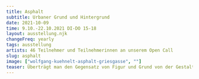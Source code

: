 ```yaml
---
title: Asphalt
subtitle: Urbaner Grund und Hintergrund
date: 2021-10-09
time: 9.10.-22.10.2021 DI-DO 15-18
layout: ausstellung.njk
changeFreq: yearly
tags: ausstellung
artists: 46 Teilnehmer und Teilnehmerinnen an unserem Open Call
slug: asphalt
image: ["wolfgang-kuehnelt-asphalt-griesgasse", ""]
teaser: Überträgt man den Gegensatz von Figur und Grund von der Gestaltpsychologie auf die Architektur, dann ist fast überall Asphalt der Grund für die Figuren der Gebäude. Wir haben für das Projekt Asphalt nach Bildern gesucht, die dieses Verhältnis von Grund und Figur unterlaufen und den Asphalt sichtbar machen – Bilder, die versuchen, das Material und die mit ihm hergestellten Oberfläche nicht nur als Bühne, sondern auch als Mitspieler des Urbanen zu zeigen.
---
```

